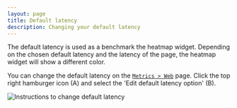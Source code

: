 ```yaml
---
layout: page
title: Default latency
description: Changing your default latency
---
```


The default latency is used as a benchmark the heatmap widget. Depending on the chosen default latency and the latency of the page, the heatmap widget will show a different color.

You can change the default latency on the <a href="http://app.coscale.com" db-href="/metrics/requests/" class="js-dashboard-link">`Metrics > Web`</a> page. Click the top right hamburger icon (A) and select the 'Edit default latency option' (B).

<img src="{{ site.baseurl}}/gfx/dashboard/metrics/web/default_latency.png" alt="Instructions to change default latency" class="img-responsive" />
